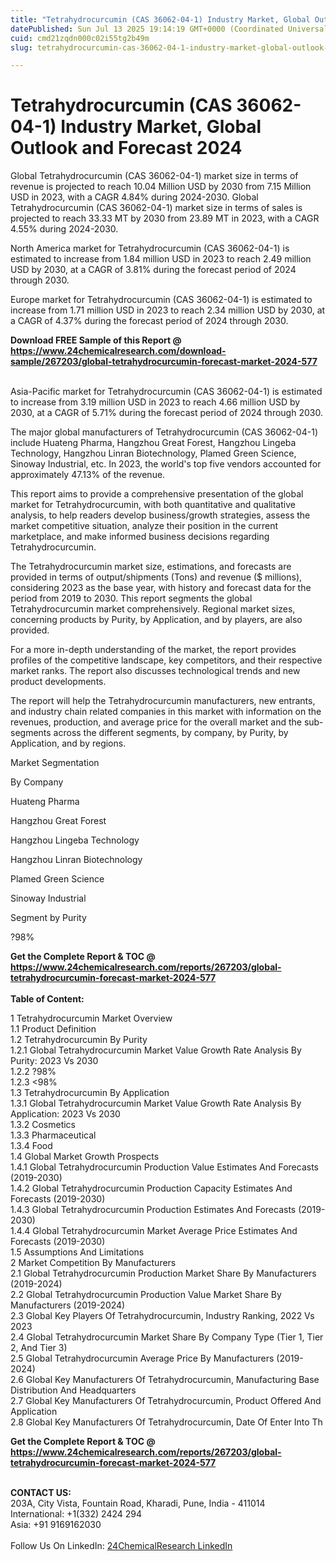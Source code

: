 ```yaml
---
title: "Tetrahydrocurcumin (CAS 36062-04-1) Industry Market, Global Outlook and Forecast 2024"
datePublished: Sun Jul 13 2025 19:14:19 GMT+0000 (Coordinated Universal Time)
cuid: cmd21zqdn000c02i55tg2b49m
slug: tetrahydrocurcumin-cas-36062-04-1-industry-market-global-outlook-and-forecast-2024-1

---
```


# Tetrahydrocurcumin (CAS 36062-04-1) Industry Market, Global Outlook and Forecast 2024

<p>Global Tetrahydrocurcumin (CAS 36062-04-1) market size in terms of revenue is projected to reach 10.04 Million USD by 2030 from 7.15 Million USD in 2023, with a CAGR 4.84% during 2024-2030. Global Tetrahydrocurcumin (CAS 36062-04-1) market size in terms of sales is projected to reach 33.33 MT by 2030 from 23.89 MT in 2023, with a CAGR 4.55% during 2024-2030.</p><p>
North America market for Tetrahydrocurcumin (CAS 36062-04-1) is estimated to increase from 1.84 million USD in 2023 to reach 2.49 million USD by 2030, at a CAGR of 3.81% during the forecast period of 2024 through 2030.</p><p>
Europe market for Tetrahydrocurcumin (CAS 36062-04-1) is estimated to increase from 1.71 million USD in 2023 to reach 2.34 million USD by 2030, at a CAGR of 4.37% during the forecast period of 2024 through 2030.</p><div><b>Download FREE Sample of this Report @ 
            <a href="https://www.24chemicalresearch.com/download-sample/267203/global-tetrahydrocurcumin-forecast-market-2024-577">
            https://www.24chemicalresearch.com/download-sample/267203/global-tetrahydrocurcumin-forecast-market-2024-577</a></b></div><br><p>
Asia-Pacific market for Tetrahydrocurcumin (CAS 36062-04-1) is estimated to increase from 3.19 million USD in 2023 to reach 4.66 million USD by 2030, at a CAGR of 5.71% during the forecast period of 2024 through 2030.</p><p>
The major global manufacturers of Tetrahydrocurcumin (CAS 36062-04-1) include Huateng Pharma, Hangzhou Great Forest, Hangzhou Lingeba Technology, Hangzhou Linran Biotechnology, Plamed Green Science, Sinoway Industrial, etc. In 2023, the world's top five vendors accounted for approximately 47.13% of the revenue.</p><p>
This report aims to provide a comprehensive presentation of the global market for Tetrahydrocurcumin, with both quantitative and qualitative analysis, to help readers develop business/growth strategies, assess the market competitive situation, analyze their position in the current marketplace, and make informed business decisions regarding Tetrahydrocurcumin.</p><p>
The Tetrahydrocurcumin market size, estimations, and forecasts are provided in terms of output/shipments (Tons) and revenue ($ millions), considering 2023 as the base year, with history and forecast data for the period from 2019 to 2030. This report segments the global Tetrahydrocurcumin market comprehensively. Regional market sizes, concerning products by Purity, by Application, and by players, are also provided.</p><p>
For a more in-depth understanding of the market, the report provides profiles of the competitive landscape, key competitors, and their respective market ranks. The report also discusses technological trends and new product developments.</p><p>
The report will help the Tetrahydrocurcumin manufacturers, new entrants, and industry chain related companies in this market with information on the revenues, production, and average price for the overall market and the sub-segments across the different segments, by company, by Purity, by Application, and by regions.</p><p>
Market Segmentation</p><p>
By Company</p><p>
Huateng Pharma</p><p>
Hangzhou Great Forest</p><p>
Hangzhou Lingeba Technology</p><p>
Hangzhou Linran Biotechnology</p><p>
Plamed Green Science</p><p>
Sinoway Industrial</p><p>
Segment by Purity</p><p>
?98%
</p>

<div><b>Get the Complete Report & TOC @ 
            <a href="https://www.24chemicalresearch.com/reports/267203/global-tetrahydrocurcumin-forecast-market-2024-577">
            https://www.24chemicalresearch.com/reports/267203/global-tetrahydrocurcumin-forecast-market-2024-577</a></b></div><br>
            <b>Table of Content:</b><p>1 Tetrahydrocurcumin Market Overview<br />
1.1 Product Definition<br />
1.2 Tetrahydrocurcumin By Purity<br />
1.2.1 Global Tetrahydrocurcumin Market Value Growth Rate Analysis By Purity: 2023 Vs 2030<br />
1.2.2 ?98%<br />
1.2.3 <98%<br />
1.3 Tetrahydrocurcumin By Application<br />
1.3.1 Global Tetrahydrocurcumin Market Value Growth Rate Analysis By Application: 2023 Vs 2030<br />
1.3.2 Cosmetics<br />
1.3.3 Pharmaceutical<br />
1.3.4 Food<br />
1.4 Global Market Growth Prospects<br />
1.4.1 Global Tetrahydrocurcumin Production Value Estimates And Forecasts (2019-2030)<br />
1.4.2 Global Tetrahydrocurcumin Production Capacity Estimates And Forecasts (2019-2030)<br />
1.4.3 Global Tetrahydrocurcumin Production Estimates And Forecasts (2019-2030)<br />
1.4.4 Global Tetrahydrocurcumin Market Average Price Estimates And Forecasts (2019-2030)<br />
1.5 Assumptions And Limitations<br />
2 Market Competition By Manufacturers<br />
2.1 Global Tetrahydrocurcumin Production Market Share By Manufacturers (2019-2024)<br />
2.2 Global Tetrahydrocurcumin Production Value Market Share By Manufacturers (2019-2024)<br />
2.3 Global Key Players Of Tetrahydrocurcumin, Industry Ranking, 2022 Vs 2023<br />
2.4 Global Tetrahydrocurcumin Market Share By Company Type (Tier 1, Tier 2, And Tier 3)<br />
2.5 Global Tetrahydrocurcumin Average Price By Manufacturers (2019-2024)<br />
2.6 Global Key Manufacturers Of Tetrahydrocurcumin, Manufacturing Base Distribution And Headquarters<br />
2.7 Global Key Manufacturers Of Tetrahydrocurcumin, Product Offered And Application<br />
2.8 Global Key Manufacturers Of Tetrahydrocurcumin, Date Of Enter Into Th</p>

<div><b>Get the Complete Report & TOC @ 
            <a href="https://www.24chemicalresearch.com/reports/267203/global-tetrahydrocurcumin-forecast-market-2024-577">
            https://www.24chemicalresearch.com/reports/267203/global-tetrahydrocurcumin-forecast-market-2024-577</a></b></div><br>

<b>CONTACT US:</b><br>
            203A, City Vista, Fountain Road, Kharadi, Pune, India - 411014<br>
            International: +1(332) 2424 294<br>
            Asia: +91 9169162030 <br><br>
            Follow Us On LinkedIn: <a href="https://www.linkedin.com/company/24chemicalresearch/">24ChemicalResearch LinkedIn</a>